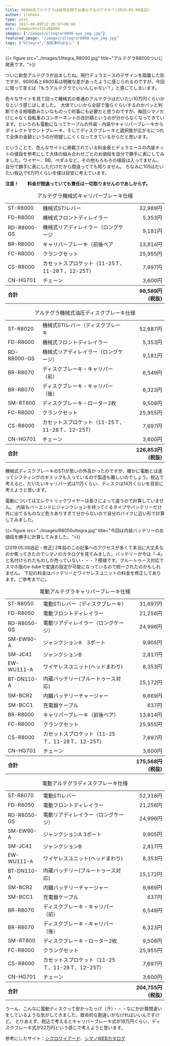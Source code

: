 ```yaml
---
title: R8000系アルテグラは結局全部でお幾らするのですか？(2019.05.08追記)
author: irohaka
type: post
date: 2017-06-09T12:26:57+00:00
url: /howmuchtotalyR8000
images: ["/images/ultegrar8000-eye_img.jpg"]
featured_image: "/images/ultegrar8000-eye_img.jpg"
tags: ["Ultegra","自転車のはなし" ]
---
```


{{< figure src="../images/Ultegra_R8000.jpg" title="アルテグラR8000ついに発表です。">}}

ついに新型アルテグラが出ましたね。現行デュラエースのデザインを踏襲した形ですが、9000系と6800系は明確な差があったように感じられるのですが、今回に限って言えば「もうアルテグラでいいんじゃない？」と感じてしまいます。
  
色々なサイトを見て回って機械式の普通のアルテグラはだいたい10万円くらいかなという感じはしました。　大体でいいから全部で幾らぐらいするのかパッと判断できる相場勘みたいなものって何事にも必要だと思うのですが、毎回シマノだけじゃなく自転車のコンポーネントの合計額というのが分からなくなってきています。というのも電動になってケーブルの外装・内装やキャリパーブレーキからダイレクトマウントブレーキ、そしてディスクブレーキと選択肢が広がるにつれて全体の金額というのが把握しにくくなってきているからだと思います。
  
ということで、色んなサイトに掲載されている料金表とデュラエースの内装キットの値段を参考にして大体の組み合わせごとのお値段を自分で勝手に表にしてみました。ワイヤー、BB、ペダルなど、その他もろもろの値段は入ってません。自分で勝手に表にしただけだから間違ってても知りません。
ちなみに105はだいたい税込で6万円くらいを僕は目安に考えています。
  
**注意！　　料金が間違っていても責任は一切取りませんのであしからず。**

<table><caption>アルテグラ機械式キャリパーブレーキ仕様</caption>
<tr><td>ST-R8000</td><td>機械式STIレバー</td><td align="right">32,989円</td></tr>
<tr><td>FD-R8000</td><td>機械式フロントディレイラー</td><td align="right">5,353円</td></tr>
<tr><td>RD-R8000-GS</td><td>機械式リアディレイラー（ロングケージ</td><td align="right">9,181円</td></tr>
<tr><td>BR-R8000</td><td>キャリパーブレーキ（前後ペア</td><td align="right">13,814円</td></tr>
<tr><td>FC-R8000</td><td>クランクセット</td><td align="right">25,955円</td></tr>
<tr><td>CS-R8000</td><td>カセットスプロケット（11-25Ｔ、11-28Ｔ、12-25T）</td><td align="right">7,697円</td></tr>
<tr><td>CN-HG701</td><td>チェーン</td><td align="right">3,600円</td></tr>
<tr><th style="text-align:left" colspan="2">合計</th><th style="text-align:right">98,589円(税抜)</th></tr>
</table>
  
<table><caption>アルテグラ機械式油圧ディスクブレーキ仕様</caption> 
<tr><td>ST-R8020</td> <td>機械式STIレバー（ディスクブレーキ</td><td align="right">52,687円</td></tr>
<tr><td>FD-R8000</td><td>機械式フロントディレイラー</td><td align="right">5,353円</td></tr>
<tr><td>RD-R8000-GS</td><td>機械式リアディレイラー（ロングケージ）</td><td align="right">9,181円</td></tr>
<tr><td>BR-R8070</td><td>ディスクブレーキ・キャリパー（前）</td><td align="right">6,549円</td></tr>
<tr><td>BR-R8070</td><td>ディスクブレーキ・キャリパー（後）</td><td align="right">6,323円</td></tr>
<tr><td>SM-RT800</td><td>ディスクブレーキ・ローター2枚</td><td align="right">9,508円</td></tr>
<tr><td>FC-R8000</td><td>クランクセット</td><td align="right">25,955円</td></tr>
<tr><td>CS-R8000</td><td>カセットスプロケット（11-25Ｔ、11-28Ｔ、12-25T）</td><td align="right">7,697円</td></tr>
<tr><td>CN-HG701</td><td>チェーン</td><td align="right">3,600円</td></tr><tr>
<th style="text-align:left" colspan="2">合計</td><th style="text-align:right">126,853円(税抜)</th></tr> </table> 

        
機械式ディスクブレーキのSTIが思いの外高かったのですが、確かに電動とは違ってシフティングのギミックも入っているので製造も難しいのでしょう。税込で考えると、だいたいキャリパー式は11万くらい、ディスクは14万くらいを目安に考えようと思います。
    
電動についてはエレクトリックワイヤーは長さによって違うので計算していません。　内装もバーエンドにジャンクションを持ってくるタイプやバッテリーだけ外に出てるものなど色々ありすぎて分からないので自分のバイクに近い形で計算してみました。
    
  
{{< figure src="../images/R8050ultegra.jpg" title="今回は内装バッテリーのお値段を勝手に計算してみました。">}}
    
  
[2019.05.08追記・修正]
2年前のこの記事へのアクセスが多くて本当に大丈夫なのか焦ってきたのでシマノのカタログを見てみました。バッテリーが今は「-A」と名付けられたものしか売っていない・・・？模様です。ブルートゥース対応でスマホ版のe-tubeで変速の設定が可能になっているので統一されたのかもしれません。
下記の料金はバッテリーとワイヤレスユニットの料金を修正してあります。ご参考までに。
  
<table>
<caption>電動アルテグラキャリパーブレーキ仕様</caption> 
<tr><td>ST-R8050</td><td>電動STIレバー（ディスクブレーキ）</td><td align="right">31,697円</td></tr>
<tr><td>FD-R8050</td> <td>電動フロントディレイラー</td><td align="right">21,256円</td></tr>
<tr><td>RD-R8050-GS</td><td>電動リアディレイラー（ロングケージ）</td><td align="right">24,996円</td></tr>
<tr><td>SM-EW90-A</td><td>ジャンクションA　3ポート</td><td align="right">9,905円</td></tr>
<tr><td>SM-JC41</td><td>ジャンクションB</td><td align="right">2,817円</td></tr>
<tr><td>EW-WU111-A</td><td>ワイヤレスユニット(ヘッドまわり)</td><td align="right">8,353円</td></tr>
<tr><td>BT-DN110-A</td><td>内蔵バッテリー(ブルートゥース対応)</td><td align="right">15,172円</td></tr>
<tr><td>SM-BCR2</td><td>内臓バッテリーチャージャー</td><td align="right">9,669円</td></tr>
<tr><td>SM-BCC1</td><td>充電器ケーブル</td><td align="right">637円</td></tr>
<tr><td>BR-R8000</td><td>キャリパーブレーキ（前後ペア）</td><td align="right">13,814円</td></tr>
<tr><td>FC-R8000</td><td>クランクセット</td><td align="right">25,955円</td></tr>
<tr><td>CS-R8000</td><td>カセットスプロケット（11-25Ｔ、11-28Ｔ、12-25T）</td><td align="right">7,697円</td></tr>
<tr><td>CN-HG701</td><td>チェーン</td><td align="right">3,600円</td></tr>
<tr><th style="text-align:left" colspan="2">合計</th><th style="text-align:right">175,568円(税抜)</th></tr></table>
  
  
<table>
<caption>電動アルテグラディスクブレーキ仕様</caption> 
<tr><td>ST-R8070</td><td>電動STIレバー</td><td align="right">52,318円</td></tr>
<tr><td>FD-R8050</td><td>電動フロントディレイラー</td><td align="right">21,256円</td></tr>
<tr><td>RD-R8050-GS</td><td>電動リアディレイラー（ロングケージ）</td><td align="right">24,996円</td></tr>
<tr><td>SM-EW90-A</td><td>ジャンクションA 3ポート</td> <td align="right">9,905円</td></tr>
<tr><td>SM-JC41</td><td>ジャンクションB</td><td align="right">2,817円</td></tr>
<tr><td>EW-WU111-A</td><td>ワイヤレスユニット(ヘッドまわり)</td><td align="right">8,353円</td></tr>
<tr><td>BT-DN110-A</td><td>内蔵バッテリー(ブルートゥース対応)</td><td align="right">15,172円</td></tr>
<tr><td>SM-BCR2</td><td>内臓バッテリーチャージャー</td><td align="right">9,669円</td></tr>
<tr><td>SM-BCC1</td><td>充電器ケーブル</td><td align="right">637円</td></tr>
<tr><td>BR-R8070</td><td>ディスクブレーキ・キャリパー（前）</td><td align="right">6,549円</td></tr>
<tr><td>BR-R8070</td><td>ディスクブレーキ・キャリパー（後）</td><td align="right">6,323円</td></tr>
<tr><td>SM-RT800</td><td>ディスクブレーキ・ローター2枚</td><td align="right">9,508円</td></tr>
<tr><td>FC-R8000</td><td>クランクセット</td><td align="right">25,955円</td></tr>
<tr><td>CS-R8000</td><td>カセットスプロケット（11-25Ｔ、11-28Ｔ、12-25T）</td><td align="right">7,697円</td></tr>
<tr><td>CN-HG701</td><td>チェーン</td><td align="right">3,600円</td></tr>
<tr><th style="text-align:left" colspan="2">合計</th><th style="text-align:right">204,755円(税抜)</th></tr></table>
      

うーん、こんなに電動ディスクって安かったっけ（汗）・・・なにか計算間違いをしているような気がしてきました。致命的な勘違いがなければいいんですけど。
とりあえず、税込で考えるとキャリパーブレーキ式が18万円くらい、ディスクブレーキ式が22万円という感じで考えようと思います。

参考にしたサイト：[シクロワイアード](http://www.cyclowired.jp/news/node/234572)、[シマノWEBカタログ](http://set.shimano.co.jp/bc_catalog/bg/book.html)
